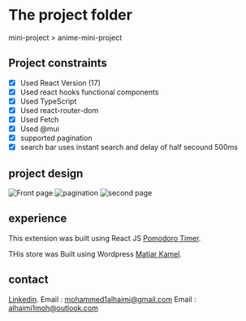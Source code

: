 # The project folder
mini-project > anime-mini-project

## Project constraints
- [x] Used React Version (17)
- [x] Used react hooks functional components
- [x] Used TypeScript
- [x] Used react-router-dom
- [x] Used Fetch 
- [x] Used @mui 
- [x] supported pagination
- [x] search bar uses instant search and delay of half secound 500ms

## project design
![Front page](https://i.imgur.com/uHkzlcz.png)
![pagination ](https://i.imgur.com/7m3B19O.png)
![second page](https://i.imgur.com/Jx4L4aW.png)


## experience 
This extension was built using React JS [Pomodoro Timer](https://microsoftedge.microsoft.com/addons/detail/pomodor-timer/nodhlmmclikbcaionpcjjeimigdigclb).

 THis store was Built using Wordpress [Matjar Kamel](https://matjarkamel.com/).
 
 ## contact 
 [Linkedin](https://www.linkedin.com/in/mohammed-al-haimi-21b8a2167/).
 Email : mohammed1alhaimi@gmail.com
 Email : alhaimi1moh@outlook.com
 
